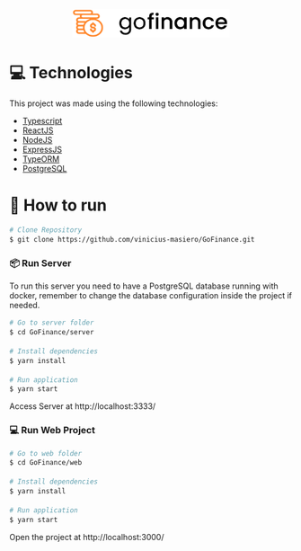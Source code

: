 <div align="center">

<img src="https://github.com/vinicius-masiero/GoFinance/blob/master/.github/logo.png" alt="GoFinance" width="280"/>

</div>

# :computer: Technologies
This project was made using the following technologies:
<ul>
  <li><a href="https://www.typescriptlang.org/">Typescript</a></li>
  <li><a href="https://reactjs.org/">ReactJS</a></li>
  <li><a href="https://nodejs.org/en/">NodeJS</a></li>
  <li><a href="https://expressjs.com/">ExpressJS</a></li>
  <li><a href="https://typeorm.io/">TypeORM</a></li>
  <li><a href="https://www.postgresql.org/">PostgreSQL</a></li>
</ul>

# :construction_worker: How to run
```bash
# Clone Repository
$ git clone https://github.com/vinicius-masiero/GoFinance.git
```
### 📦 Run Server

To run this server you need to have a PostgreSQL database running with docker, remember to change the database configuration inside the project if needed.

```bash
# Go to server folder
$ cd GoFinance/server

# Install dependencies
$ yarn install

# Run application
$ yarn start
```
Access Server at http://localhost:3333/

### 💻 Run Web Project

```bash
# Go to web folder
$ cd GoFinance/web

# Install dependencies
$ yarn install

# Run application
$ yarn start
```
Open the project at http://localhost:3000/
